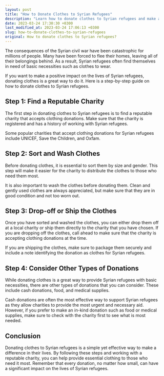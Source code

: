 ```yaml
---
layout: post
title: "How to Donate Clothes to Syrian Refugees"
description: "Learn how to donate clothes to Syrian refugees and make a positive impact on their lives."
date: 2023-03-24 17:30:30 +0300
last_modified_at: 2023-03-24 17:06:13 +0300
slug: how-to-donate-clothes-to-syrian-refugees
original: How to donate clothes to Syrian refugees?
---
```

The consequences of the Syrian civil war have been catastrophic for millions of people. Many have been forced to flee their homes, leaving all of their belongings behind. As a result, Syrian refugees often find themselves in need of basic necessities such as clothes to wear.

If you want to make a positive impact on the lives of Syrian refugees, donating clothes is a great way to do it. Here is a step-by-step guide on how to donate clothes to Syrian refugees.

## Step 1: Find a Reputable Charity

The first step in donating clothes to Syrian refugees is to find a reputable charity that accepts clothing donations. Make sure that the charity is registered and has a history of working with Syrian refugees.

Some popular charities that accept clothing donations for Syrian refugees include UNICEF, Save the Children, and Oxfam.

## Step 2: Sort and Wash Clothes

Before donating clothes, it is essential to sort them by size and gender. This step will make it easier for the charity to distribute the clothes to those who need them most.

It is also important to wash the clothes before donating them. Clean and gently used clothes are always appreciated, but make sure that they are in good condition and not too worn out.

## Step 3: Drop-off or Ship the Clothes

Once you have sorted and washed the clothes, you can either drop them off at a local charity or ship them directly to the charity that you have chosen. If you are dropping off the clothes, call ahead to make sure that the charity is accepting clothing donations at the time.

If you are shipping the clothes, make sure to package them securely and include a note identifying the donation as clothes for Syrian refugees.

## Step 4: Consider Other Types of Donations

While donating clothes is a great way to provide Syrian refugees with basic necessities, there are other types of donations that you can consider. These include cash donations, food, and medical supplies.

Cash donations are often the most effective way to support Syrian refugees as they allow charities to provide the most urgent and necessary aid. However, if you prefer to make an in-kind donation such as food or medical supplies, make sure to check with the charity first to see what is most needed.

## Conclusion

Donating clothes to Syrian refugees is a simple yet effective way to make a difference in their lives. By following these steps and working with a reputable charity, you can help provide essential clothing to those who need it most. Remember that every donation, no matter how small, can have a significant impact on the lives of Syrian refugees.
